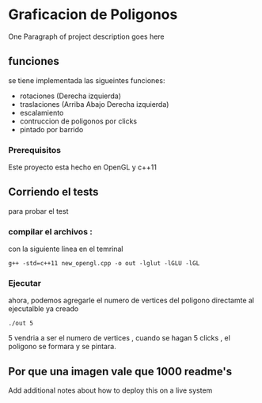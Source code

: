 # Graficacion de Poligonos 

One Paragraph of project description goes here

## funciones 

se tiene implementada las sigueintes funciones:
* rotaciones (Derecha izquierda)
* traslaciones (Arriba Abajo Derecha izquierda)
* escalamiento
* contruccion de poligonos por clicks
* pintado por barrido

### Prerequisitos

Este proyecto esta hecho en OpenGL y c++11

## Corriendo el tests

para probar el test

### compilar el archivos :

con la siguiente linea en el temrinal

```
g++ -std=c++11 new_opengl.cpp -o out -lglut -lGLU -lGL 
```

### Ejecutar

ahora, podemos agregarle el numero de vertices del poligono directamte al ejecutalble ya creado 

```
./out 5
```

5 vendria a ser el numero de vertices , cuando se hagan 5 clicks , el poligono se formara y se pintara.

## Por que una imagen vale que 1000 readme's

Add additional notes about how to deploy this on a live system


